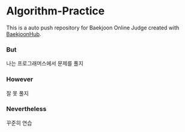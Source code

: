 # Algorithm-Practice
This is a auto push repository for Baekjoon Online Judge created with [BaekjoonHub](https://github.com/BaekjoonHub/BaekjoonHub).  
### But
나는 프로그래머스에서 문제를 풀지  
### However 
잘 못 풀지  
### Nevertheless 
꾸준히 연습 
